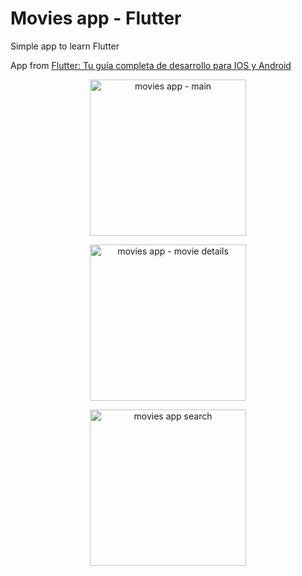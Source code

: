 # Movies app - Flutter

Simple app to learn Flutter

App from [Flutter: Tu guía completa de desarrollo para IOS y Android](https://www.udemy.com/course/flutter-ios-android-fernando-herrera/)


<p align="center"><img src="https://user-images.githubusercontent.com/93559957/152864288-5c072487-bd85-483d-8b06-0496beeee58c.jpg" alt="movies app - main" width="250"></p>
<p align="center"><img src="https://user-images.githubusercontent.com/93559957/152864293-2d87cbf3-3600-47e4-b1aa-b8ec1e0c59bd.jpg" alt="movies app - movie details" width="250"></p>
<p align="center"><img src="https://user-images.githubusercontent.com/93559957/152864337-7ded32f4-603a-47cd-ac79-e9e5cc2e2be6.jpg" alt="movies app search" width="250"></p>
